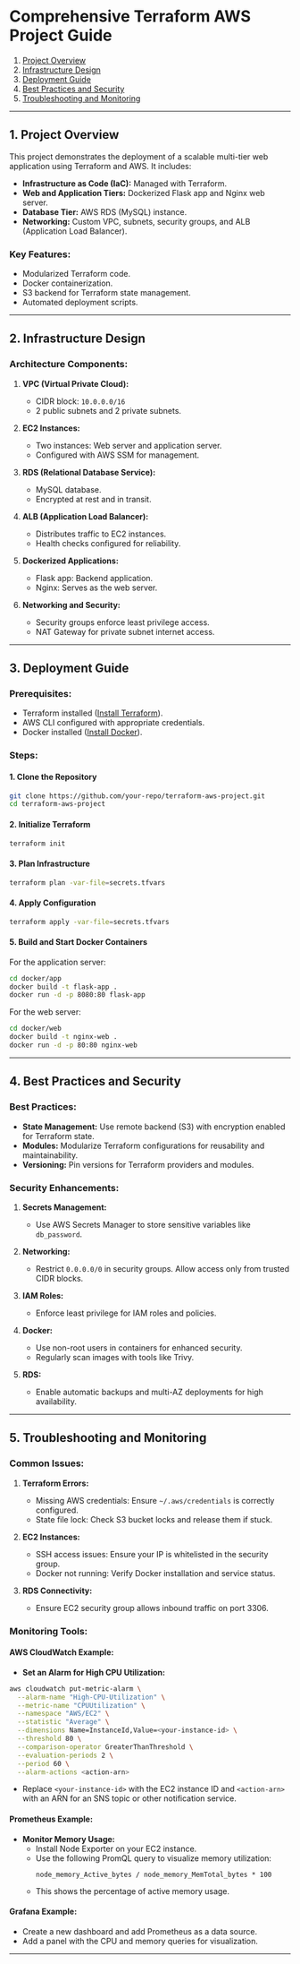 # Comprehensive Terraform AWS Project Guide

1. [Project Overview](#1-project-overview)
2. [Infrastructure Design](#2-infrastructure-design)
3. [Deployment Guide](#3-deployment-guide)
4. [Best Practices and Security](#4-best-practices-and-security)
5. [Troubleshooting and Monitoring](#5-troubleshooting-and-monitoring)

---

## 1. Project Overview

This project demonstrates the deployment of a scalable multi-tier web application using Terraform and AWS. It includes:

- **Infrastructure as Code (IaC):** Managed with Terraform.
- **Web and Application Tiers:** Dockerized Flask app and Nginx web server.
- **Database Tier:** AWS RDS (MySQL) instance.
- **Networking:** Custom VPC, subnets, security groups, and ALB (Application Load Balancer).

### Key Features:
- Modularized Terraform code.
- Docker containerization.
- S3 backend for Terraform state management.
- Automated deployment scripts.

---

## 2. Infrastructure Design

### Architecture Components:

1. **VPC (Virtual Private Cloud):**
   - CIDR block: `10.0.0.0/16`
   - 2 public subnets and 2 private subnets.

2. **EC2 Instances:**
   - Two instances: Web server and application server.
   - Configured with AWS SSM for management.

3. **RDS (Relational Database Service):**
   - MySQL database.
   - Encrypted at rest and in transit.

4. **ALB (Application Load Balancer):**
   - Distributes traffic to EC2 instances.
   - Health checks configured for reliability.

5. **Dockerized Applications:**
   - Flask app: Backend application.
   - Nginx: Serves as the web server.

6. **Networking and Security:**
   - Security groups enforce least privilege access.
   - NAT Gateway for private subnet internet access.

---

## 3. Deployment Guide

### Prerequisites:
- Terraform installed ([Install Terraform](https://developer.hashicorp.com/terraform/tutorials/aws-get-started/install-cli)).
- AWS CLI configured with appropriate credentials.
- Docker installed ([Install Docker](https://docs.docker.com/get-docker/)).

### Steps:

#### 1. Clone the Repository
```bash
git clone https://github.com/your-repo/terraform-aws-project.git
cd terraform-aws-project
```

#### 2. Initialize Terraform
```bash
terraform init
```

#### 3. Plan Infrastructure
```bash
terraform plan -var-file=secrets.tfvars
```

#### 4. Apply Configuration
```bash
terraform apply -var-file=secrets.tfvars
```

#### 5. Build and Start Docker Containers
For the application server:
```bash
cd docker/app
docker build -t flask-app .
docker run -d -p 8080:80 flask-app
```
For the web server:
```bash
cd docker/web
docker build -t nginx-web .
docker run -d -p 80:80 nginx-web
```

---

## 4. Best Practices and Security

### Best Practices:
- **State Management:** Use remote backend (S3) with encryption enabled for Terraform state.
- **Modules:** Modularize Terraform configurations for reusability and maintainability.
- **Versioning:** Pin versions for Terraform providers and modules.

### Security Enhancements:
1. **Secrets Management:**
   - Use AWS Secrets Manager to store sensitive variables like `db_password`.

2. **Networking:**
   - Restrict `0.0.0.0/0` in security groups. Allow access only from trusted CIDR blocks.

3. **IAM Roles:**
   - Enforce least privilege for IAM roles and policies.

4. **Docker:**
   - Use non-root users in containers for enhanced security.
   - Regularly scan images with tools like Trivy.

5. **RDS:**
   - Enable automatic backups and multi-AZ deployments for high availability.

---

## 5. Troubleshooting and Monitoring

### Common Issues:
1. **Terraform Errors:**
   - Missing AWS credentials: Ensure `~/.aws/credentials` is correctly configured.
   - State file lock: Check S3 bucket locks and release them if stuck.

2. **EC2 Instances:**
   - SSH access issues: Ensure your IP is whitelisted in the security group.
   - Docker not running: Verify Docker installation and service status.

3. **RDS Connectivity:**
   - Ensure EC2 security group allows inbound traffic on port 3306.

### Monitoring Tools:

#### AWS CloudWatch Example:
- **Set an Alarm for High CPU Utilization:**
```bash
aws cloudwatch put-metric-alarm \
  --alarm-name "High-CPU-Utilization" \
  --metric-name "CPUUtilization" \
  --namespace "AWS/EC2" \
  --statistic "Average" \
  --dimensions Name=InstanceId,Value=<your-instance-id> \
  --threshold 80 \
  --comparison-operator GreaterThanThreshold \
  --evaluation-periods 2 \
  --period 60 \
  --alarm-actions <action-arn>
```
- Replace `<your-instance-id>` with the EC2 instance ID and `<action-arn>` with an ARN for an SNS topic or other notification service.

#### Prometheus Example:
- **Monitor Memory Usage:**
  - Install Node Exporter on your EC2 instance.
  - Use the following PromQL query to visualize memory utilization:
    ```promql
    node_memory_Active_bytes / node_memory_MemTotal_bytes * 100
    ```
  - This shows the percentage of active memory usage.

#### Grafana Example:
- Create a new dashboard and add Prometheus as a data source.
- Add a panel with the CPU and memory queries for visualization.

---

